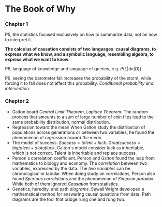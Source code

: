 # The Book of Why

### Chapter 1

P5, the statistics focused exclusively on how to summarize data, not on how to interpret it.

**The calculus of causation consists of two languages: causal diagrams, to express what we know, and a symbolic language, resembling algebra, to express what we want to know.** 

P8, language of knowledge and language of queries, e.g. $P(L|do(D))$.

P9, seeing the barometer fall increases the probability of the storm, while forcing it to fall does not affect this probability. *Conditional probability and intervention*.

### Chapter 2

- Galton board
*Central Limit Theorem*, *Laplace Theorem*.
The random process that amounts to a sum of large number of coin flips lead to the same probability distribution, normal distribution.
- Regression toward the mean
When Galton study the distribution of populations across generations or between two variables, he found the phenomenon of *regression toward the mean*.
- The model of success.
 $Success = talent + luck$.
 $Great success = big talent + a lot of luck$.
 Galton`s model consider luck as inheritable, which is not correct. Talent is inheritable and replace success.
- Person`s correlation coefficient.
 Person and Galton found the leap from mathematics to biology and economy. The *correlation* between two variables, expressed by the data. The *two variables* can be chronological or tabular.
 When doing study on correlations, Person also found *Spurious correlations* and the phenomenon of *Simpson paradox*.
 While both of them ignored *Causation* from statistics.
- Genetics, heredity, and path *diagrams*. 
 Sewall Wright developed a mathematical method for answering causal questions from data. 
 Path diagrams are the tool that bridge rung one and rung two.
